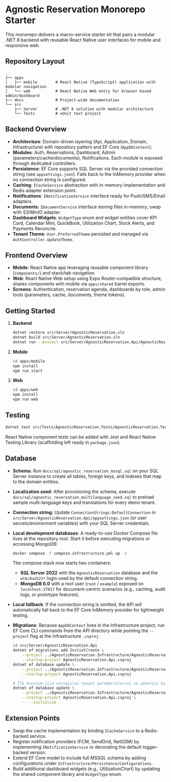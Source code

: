 # Agnostic Reservation Monorepo Starter

This monorepo delivers a macro-service starter kit that pairs a modular .NET 8 backend with reusable React Native user interfaces for mobile and responsive web.

## Repository Layout

```
.
├── apps
│   ├── mobile        # React Native (TypeScript) application with modular navigation
│   └── web           # React Native Web entry for browser-based admin/dashboard
├── docs              # Project-wide documentation
└── src
    ├── Server        # .NET 8 solution with modular architecture
    └── Tests         # xUnit test project
```

## Backend Overview

* **Architecture**: Domain-driven layering (Api, Application, Domain, Infrastructure) with repository pattern and EF Core (`AppDbContext`).
* **Modules**: Auth, Reservations, Dashboard, Admin (parameters/cache/documents), Notifications. Each module is exposed through dedicated controllers.
* **Persistence**: EF Core supports SQL Server via the provided connection string (see `appsettings.json`). Falls back to the InMemory provider when no connection string is configured.
* **Caching**: `ICacheService` abstraction with in-memory implementation and Redis adapter extension point.
* **Notifications**: `INotificationService` interface ready for Push/SMS/Email adapters.
* **Documents**: `IDocumentService` interface storing files in-memory; swap with S3/MinIO adapter.
* **Dashboard Widgets**: `WidgetType` enum and widget entities cover KPI Card, Calendar Mini, QuickBook, Utilization Chart, Stock Alerts, and Payments Reconcile.
* **Tenant Theme**: `User.PreferredTheme` persisted and managed via `AuthController.UpdateTheme`.

## Frontend Overview

* **Mobile**: React Native app leveraging reusable component library (`components/`) and stack/tab navigation.
* **Web**: React Native Web setup using Expo Router-compatible structure; shares components with mobile via `apps/shared` barrel exports.
* **Screens**: Authentication, reservation agenda, dashboards by role, admin tools (parameters, cache, documents, theme tokens).

## Getting Started

1. **Backend**
   ```bash
   dotnet restore src/Server/AgnosticReservation.sln
   dotnet build src/Server/AgnosticReservation.sln
   dotnet run --project src/Server/AgnosticReservation.Api/AgnosticReservation.Api.csproj
   ```

2. **Mobile**
   ```bash
   cd apps/mobile
   npm install
   npm run start
   ```

3. **Web**
   ```bash
   cd apps/web
   npm install
   npm run web
   ```

## Testing

```bash
dotnet test src/Tests/AgnosticReservation.Tests/AgnosticReservation.Tests.csproj
```

React Native component tests can be added with Jest and React Native Testing Library (scaffolding left ready in `package.json`).

## Database

* **Schema**: Run `docs/sql/agnostic_reservation_mssql.sql` on your SQL Server instance to create all tables, foreign keys, and indexes that map to the domain entities.
* **Localization seed**: After provisioning the schema, execute `docs/sql/agnostic_reservation_multilanguage_seed.sql` to preload sample multi-language keys and translations for every demo tenant.
* **Connection string**: Update `ConnectionStrings:DefaultConnection` in `src/Server/AgnosticReservation.Api/appsettings.json` (or user secrets/environment variables) with your SQL Server credentials.
* **Local development databases**: A ready-to-use Docker Compose file lives at the repository root. Start it before executing migrations or accessing MongoDB:

  ```bash
  docker compose -f compose.infrastructure.yml up -d
  ```

  The compose stack now starts two containers:

  * **SQL Server 2022** with the `AgnosticReservation` database and the `wtb/Asd123*` login used by the default connection string.
  * **MongoDB 6.0** with a root user (`root` / `example`) exposed on `localhost:27017` for document-centric scenarios (e.g., caching, audit logs, or prototype features).
* **Local fallback**: If the connection string is omitted, the API will automatically fall back to the EF Core InMemory provider for lightweight testing.
* **Migrations**: Because `AppDbContext` lives in the Infrastructure project, run EF Core CLI commands from the API directory while pointing the `--project` flag at the Infrastructure `.csproj`:

  ```bash
  cd src/Server/AgnosticReservation.Api
  dotnet ef migrations add InitialCreate \
      --project ../AgnosticReservation.Infrastructure/AgnosticReservation.Infrastructure.csproj \
      --startup-project AgnosticReservation.Api.csproj
  dotnet ef database update \
      --project ../AgnosticReservation.Infrastructure/AgnosticReservation.Infrastructure.csproj \
      --startup-project AgnosticReservation.Api.csproj

  # İlk kurulum için varsayılan tenant parametrelerini ve yönetici kullanıcıları oluşturur
  dotnet ef database update \
      --project ../AgnosticReservation.Infrastructure/AgnosticReservation.Infrastructure.csproj \
      --startup-project AgnosticReservation.Api.csproj \
      -- --initialize
  ```

## Extension Points

* Swap the cache implementation by binding `ICacheService` to a Redis-backed service.
* Register notification providers (FCM, SendGrid, NetGSM) by implementing `INotificationService` or decorating the default logger-backed version.
* Extend EF Core model to include full MSSQL schema by adding configurations under `Infrastructure/Persistence/Configurations`.
* Build additional dashboard widgets (e.g., UtilizationChart) by updating the shared component library and `WidgetType` enum.
